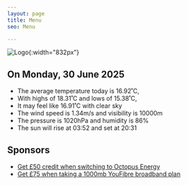 ```yaml
---
layout: page
title: Menu
seo: Menu

---
```


![Logo](/images/logo.jpg){:width="832px"}

<!-- weather_marker starts -->
## On Monday, 30 June 2025

- The average temperature today is 16.92˚C,
- With highs of 18.31˚C and lows of 15.38˚C,
- It may feel like 16.91˚C with clear sky
- The wind speed is 1.34m/s and visibility is 10000m
- The pressure is 1020hPa and humidity is 86%
- The sun will rise at 03:52 and set at 20:31

<!-- weather_marker ends -->

## Sponsors

- [Get £50 credit when switching to Octopus Energy](https://bit.ly/3oD1nnS)
- [Get £75 when taking a 1000mb YouFibre broadband plan](https://aklam.io/91zWhU?)
